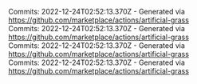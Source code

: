 Commits: 2022-12-24T02:52:13.370Z - Generated via https://github.com/marketplace/actions/artificial-grass
<br>
Commits: 2022-12-24T02:52:13.370Z - Generated via https://github.com/marketplace/actions/artificial-grass
<br>
Commits: 2022-12-24T02:52:13.370Z - Generated via https://github.com/marketplace/actions/artificial-grass
<br>
Commits: 2022-12-24T02:52:13.370Z - Generated via https://github.com/marketplace/actions/artificial-grass
<br>
